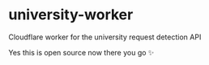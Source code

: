 # university-worker
Cloudflare worker for the university request detection API

Yes this is open source now there you go :sparkles:
